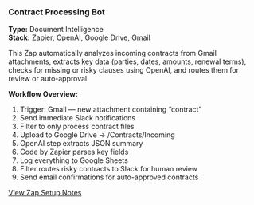 ### Contract Processing Bot
**Type:** Document Intelligence  
**Stack:** Zapier, OpenAI, Google Drive, Gmail  

This Zap automatically analyzes incoming contracts from Gmail attachments, extracts key data (parties, dates, amounts, renewal terms), checks for missing or risky clauses using OpenAI, and routes them for review or auto-approval.

**Workflow Overview:**
1. Trigger: Gmail — new attachment containing “contract”
2. Send immediate Slack notifications
3. Filter to only process contract files
4. Upload to Google Drive → /Contracts/Incoming
5. OpenAI step extracts JSON summary
6. Code by Zapier parses key fields
7. Log everything to Google Sheets
8. Filter routes risky contracts to Slack for human review
9. Send email confirmations for auto-approved contracts

<a class="btn" href="https://github.com/mhallingquest/contract-processing-bot" target="_blank">View Zap Setup Notes</a>
